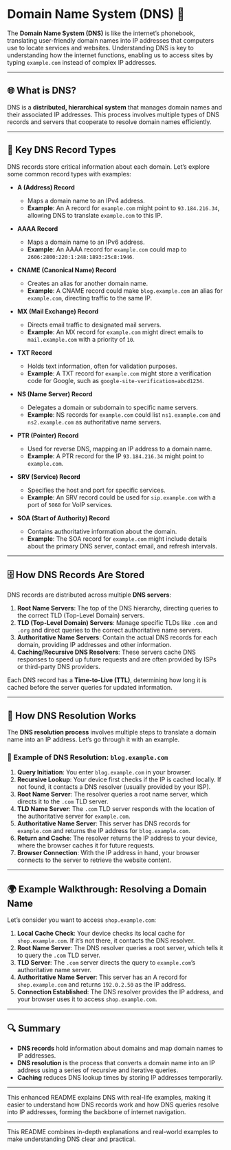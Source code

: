 
# Domain Name System (DNS) 📖

The **Domain Name System (DNS)** is like the internet’s phonebook, translating user-friendly domain names into IP addresses that computers use to locate services and websites. Understanding DNS is key to understanding how the internet functions, enabling us to access sites by typing `example.com` instead of complex IP addresses.

---

## 🌐 What is DNS?

DNS is a **distributed, hierarchical system** that manages domain names and their associated IP addresses. This process involves multiple types of DNS records and servers that cooperate to resolve domain names efficiently.

---

## 🔑 Key DNS Record Types

DNS records store critical information about each domain. Let’s explore some common record types with examples:

- **A (Address) Record**
  - Maps a domain name to an IPv4 address.
  - **Example**: An A record for `example.com` might point to `93.184.216.34`, allowing DNS to translate `example.com` to this IP.

- **AAAA Record**
  - Maps a domain name to an IPv6 address.
  - **Example**: An AAAA record for `example.com` could map to `2606:2800:220:1:248:1893:25c8:1946`.

- **CNAME (Canonical Name) Record**
  - Creates an alias for another domain name.
  - **Example**: A CNAME record could make `blog.example.com` an alias for `example.com`, directing traffic to the same IP.

- **MX (Mail Exchange) Record**
  - Directs email traffic to designated mail servers.
  - **Example**: An MX record for `example.com` might direct emails to `mail.example.com` with a priority of `10`.

- **TXT Record**
  - Holds text information, often for validation purposes.
  - **Example**: A TXT record for `example.com` might store a verification code for Google, such as `google-site-verification=abcd1234`.

- **NS (Name Server) Record**
  - Delegates a domain or subdomain to specific name servers.
  - **Example**: NS records for `example.com` could list `ns1.example.com` and `ns2.example.com` as authoritative name servers.

- **PTR (Pointer) Record**
  - Used for reverse DNS, mapping an IP address to a domain name.
  - **Example**: A PTR record for the IP `93.184.216.34` might point to `example.com`.

- **SRV (Service) Record**
  - Specifies the host and port for specific services.
  - **Example**: An SRV record could be used for `sip.example.com` with a port of `5060` for VoIP services.

- **SOA (Start of Authority) Record**
  - Contains authoritative information about the domain.
  - **Example**: The SOA record for `example.com` might include details about the primary DNS server, contact email, and refresh intervals.

---

## 🗄️ How DNS Records Are Stored

DNS records are distributed across multiple **DNS servers**:

1. **Root Name Servers**: The top of the DNS hierarchy, directing queries to the correct TLD (Top-Level Domain) servers.
2. **TLD (Top-Level Domain) Servers**: Manage specific TLDs like `.com` and `.org` and direct queries to the correct authoritative name servers.
3. **Authoritative Name Servers**: Contain the actual DNS records for each domain, providing IP addresses and other information.
4. **Caching/Recursive DNS Resolvers**: These servers cache DNS responses to speed up future requests and are often provided by ISPs or third-party DNS providers.

Each DNS record has a **Time-to-Live (TTL)**, determining how long it is cached before the server queries for updated information.

---

## 🔄 How DNS Resolution Works

The **DNS resolution process** involves multiple steps to translate a domain name into an IP address. Let’s go through it with an example.

### 🧩 Example of DNS Resolution: `blog.example.com`

1. **Query Initiation**: You enter `blog.example.com` in your browser.
2. **Recursive Lookup**: Your device first checks if the IP is cached locally. If not found, it contacts a DNS resolver (usually provided by your ISP).
3. **Root Name Server**: The resolver queries a root name server, which directs it to the `.com` TLD server.
4. **TLD Name Server**: The `.com` TLD server responds with the location of the authoritative server for `example.com`.
5. **Authoritative Name Server**: This server has DNS records for `example.com` and returns the IP address for `blog.example.com`.
6. **Return and Cache**: The resolver returns the IP address to your device, where the browser caches it for future requests.
7. **Browser Connection**: With the IP address in hand, your browser connects to the server to retrieve the website content.

---

## 🌍 Example Walkthrough: Resolving a Domain Name

Let’s consider you want to access `shop.example.com`:

1. **Local Cache Check**: Your device checks its local cache for `shop.example.com`. If it’s not there, it contacts the DNS resolver.
2. **Root Name Server**: The DNS resolver queries a root server, which tells it to query the `.com` TLD server.
3. **TLD Server**: The `.com` server directs the query to `example.com`’s authoritative name server.
4. **Authoritative Name Server**: This server has an A record for `shop.example.com` and returns `192.0.2.50` as the IP address.
5. **Connection Established**: The DNS resolver provides the IP address, and your browser uses it to access `shop.example.com`.

---

## 🔍 Summary

- **DNS records** hold information about domains and map domain names to IP addresses.
- **DNS resolution** is the process that converts a domain name into an IP address using a series of recursive and iterative queries.
- **Caching** reduces DNS lookup times by storing IP addresses temporarily.

---

This enhanced README explains DNS with real-life examples, making it easier to understand how DNS records work and how DNS queries resolve into IP addresses, forming the backbone of internet navigation.

--- 

This README combines in-depth explanations and real-world examples to make understanding DNS clear and practical.
